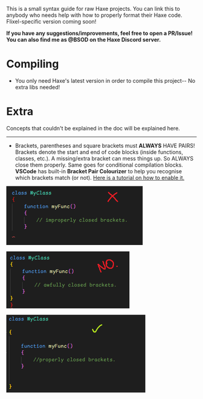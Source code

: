 This is a small syntax guide for raw Haxe projects. You can link this to anybody who needs help with how to properly format their Haxe code. Flixel-specific version coming soon!

**If you have any suggestions/improvements, feel free to open a PR/Issue! You can also find me as @BSOD on the Haxe Discord server.**

# Compiling

- You only need Haxe's latest version in order to compile this project-- No extra libs needed!

# Extra

Concepts that couldn't be explained in the doc will be explained here.

----------

- Brackets, parentheses and square brackets must **ALWAYS** HAVE PAIRS! Brackets denote the start and end of code blocks (inside functions, classes, etc.). A missing/extra bracket can mess things up. So ALWAYS close them properly. Same goes for conditional compilation blocks.
**VSCode** has built-in **Bracket Pair Colourizer** to help you recognise which brackets match (or not). [Here is a tutorial on how to enable it.](https://www.youtube.com/watch?v=tw7LJZfhowU)

![](https://github.com/runkanrenchu/syntax-guide/blob/master/repofiles/improper.png)

![](https://github.com/runkanrenchu/syntax-guide/blob/master/repofiles/what-is-wrong-with-you.png)

![](https://github.com/runkanrenchu/syntax-guide/blob/master/repofiles/proper.png)

